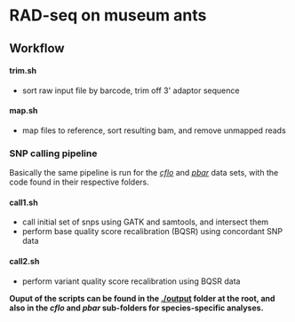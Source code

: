# RAD-seq on museum ants

## Workflow
#### trim.sh

   - sort raw input file by barcode, trim off 3' adaptor sequence

#### map.sh

   - map files to reference, sort resulting bam, and remove unmapped reads
   
### SNP calling pipeline

Basically the same pipeline is run for the [*cflo*](https://github.com/mikheyev/DNA-repair/tree/master/museum%20ants%20test/cflo) and [*pbar*](https://github.com/mikheyev/DNA-repair/tree/master/museum%20ants%20test/pbar) data sets, with the code found in their respective folders.

#### call1.sh

   - call initial set of snps using GATK and samtools, and intersect them
   - perform base quality score recalibration (BQSR) using concordant SNP data

#### call2.sh

   - perform variant quality score recalibration using BQSR data

**Ouput of the scripts can be found in the [./output](https://github.com/mikheyev/DNA-repair/tree/master/museum%20ants%20test/output) folder at the root, and also in the *cflo* and *pbar* sub-folders for species-specific analyses.**